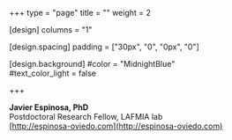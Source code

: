 +++
type   = "page"
title  = ""
weight = 2

[design]
  columns = "1"
  
[design.spacing]
  padding = ["30px", "0", "0px", "0"]

[design.background]
  #color = "MidnightBlue"  
  #text_color_light = false  
  
+++

**Javier Espinosa, PhD**  
Postdoctoral Research Fellow, LAFMIA lab  
[http://espinosa-oviedo.com](http://espinosa-oviedo.com) 
